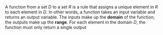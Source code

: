 A function from a set $D$ to a set $R$ is a rule that assigns a unique element in $R$ to each element in $D$. In other words, a function takes an input variable and returns an output variable. The inputs make up the **domain** of the function; the outputs make up the **range**. For each element in the domain $D$, the function must only return a single output